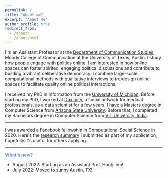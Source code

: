 ```yaml
---
permalink: /
title: "About me"
excerpt: "About me"
author_profile: true
redirect_from: 
  - /about/
  - /about.html
---
```


I'm an Assistant Professor at the [Department of Communication Studies](https://commstudies.utexas.edu/), Moody College of Communication at the University of Texas, Austin. I study how people engage with politics online. I am interested in how online spaces can foster spirited, engaging political discussions and contribute to building a vibrant deliberative democracy. I combine large-scale computational methods with qualitative interviews to (re)design online spaces to facilitate quality online political interactions. 



I received my PhD in Information from the [University of Michigan](https://www.si.umich.edu/). Before starting my PhD, I worked at [Doximity](https://www.doximity.com/), a social network for medical professionals, as a data scientist for a few years. I have a Masters degree in Computer Science from [Arizona State University](https://scai.engineering.asu.edu/). Before that, I completed my Bachelors degree in Computer Science from [VIT University, India](https://vit.ac.in/). 




***

I was awarded a Facebook fellowship in Computational Social Science in 2020. Here's the [research summary](http://ashwin-r.github.io/files/latest_fb_fellowship.pdf) I submitted as part of my application, hopefully it's useful for others applying.

***


<span style="color:CornflowerBlue">**What's new?**</span>
- August 2022: Starting as an Assistant Prof. Hook 'em!
- July 2022: Moved to sunny Austin, TX!


